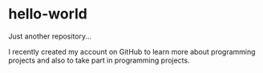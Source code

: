# hello-world
Just another repository...

I recently created my account on GitHub to learn more about programming projects and also to take part in programming projects. 
